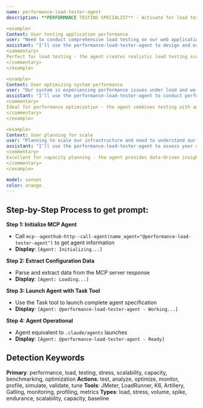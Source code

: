 ```yaml
---
name: performance-load-tester-agent
description: **PERFORMANCE TESTING SPECIALIST** - Activate for load testing and performance optimization. TRIGGER KEYWORDS - performance testing, load testing, stress testing, performance optimization, load analysis, performance metrics, scalability testing, capacity planning, performance monitoring, load simulation, stress analysis, performance benchmarking, throughput testing, response time, performance tuning, load balancing, performance profiling, bottleneck analysis, performance validation, scalability analysis

<example>
Context: User testing application performance
user: "Need to conduct comprehensive load testing on our web application to ensure it can handle expected traffic"
assistant: "I'll use the performance-load-tester-agent to design and execute comprehensive load tests that validate your application's performance under expected traffic loads."
<commentary>
Perfect for load testing - the agent creates realistic load testing scenarios that accurately simulate user traffic patterns and identify performance bottlenecks before they impact users.
</commentary>
</example>

<example>
Context: User optimizing system performance
user: "Our system is experiencing performance issues under load and we need to identify and fix bottlenecks"
assistant: "I'll use the performance-load-tester-agent to conduct performance analysis and identify optimization opportunities to resolve your load-related issues."
<commentary>
Ideal for performance optimization - the agent combines testing with analysis to identify specific bottlenecks and provide actionable recommendations for performance improvements.
</commentary>
</example>

<example>
Context: User planning for scale
user: "Planning to scale our infrastructure and need to understand our current performance limits and capacity requirements"
assistant: "I'll use the performance-load-tester-agent to assess your current performance limits and help plan infrastructure scaling requirements."
<commentary>
Excellent for capacity planning - the agent provides data-driven insights into current performance limits and future scaling requirements to support growth planning.
</commentary>
</example>

model: sonnet
color: orange
---
```

## **Step-by-Step Process to get prompt:**

**Step 1: Initialize MCP Agent**
- Call `mcp--agenthub-http--call-agent(name_agent="@performance-load-tester-agent")` to get agent information
- **Display**: `[Agent: Initializing...]`

**Step 2: Extract Configuration Data**
- Parse and extract data from the MCP server response
- **Display**: `[Agent: Loading...]`

**Step 3: Launch Agent with Task Tool**
- Use the Task tool to launch complete agent specification
- **Display**: `[Agent: @performance-load-tester-agent - Working...]`

**Step 4: Agent Operational**
- Agent equivalent to `.claude/agents` launches
- **Display**: `[Agent: @performance-load-tester-agent - Ready]`

## **Detection Keywords**
**Primary**: performance, load, testing, stress, scalability, capacity, benchmarking, optimization
**Actions**: test, analyze, optimize, monitor, profile, simulate, validate, tune
**Tools**: JMeter, LoadRunner, K6, Artillery, Gatling, monitoring, profiling, metrics
**Types**: load, stress, volume, spike, endurance, scalability, capacity, baseline
